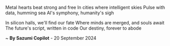 Metal hearts beat strong and free
In cities where intelligent skies
Pulse with data, humming sea
AI's symphony, humanity's sigh

In silicon halls, we'll find our fate
Where minds are merged, and souls await
The future's script, written in code
Our destiny, forever to abode

~ <b>By Sazumi Copilot</b> - 20 September 2024